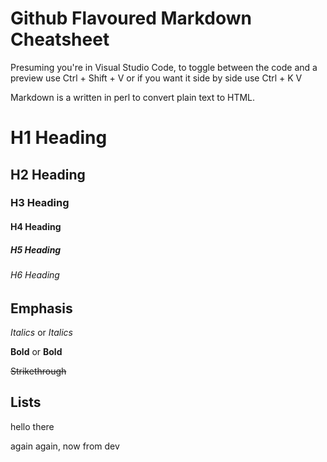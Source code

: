 # Github Flavoured Markdown Cheatsheet

 Presuming you're in Visual Studio Code, to toggle between the code and a preview use Ctrl + Shift + V or if you want it side by side use Ctrl + K V

Markdown is a written in perl to convert plain text to HTML.

# H1 Heading
## H2 Heading
### H3 Heading
#### H4 Heading
##### H5 Heading
###### H6 Heading

## Emphasis

*Italics* or _Italics_

 **Bold** or __Bold__

 ~~Strikethrough~~

## Lists

hello there

again again, now from dev
